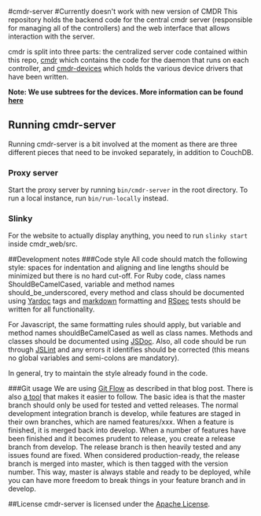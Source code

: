#cmdr-server
#Currently doesn't work with new version of CMDR
This repository holds the backend code for the central cmdr server 
(responsible for managing all of the controllers) and the web 
interface that allows interaction with the server.

cmdr is split into three parts: the centralized server code contained within this repo, 
[cmdr](https://github.com/wesleyan/cmdr) which contains the 
code for the daemon that runs on each controller, and 
[cmdr-devices](https://github.com/wesleyan/cmdr-devices) which holds 
the various device drivers that have been written.

**Note: We use subtrees for the devices. More information can be found
[here](http://blogs.atlassian.com/2013/05/alternatives-to-git-submodule-git-subtree)**

## Running cmdr-server
Running cmdr-server is a bit involved at the moment as there are
three different pieces that need to be invoked separately, in addition
to CouchDB.

### Proxy server
Start the proxy server by running `bin/cmdr-server` in the root
directory. To run a local instance, run `bin/run-locally` instead.

### Slinky
For the website to actually display anything, you need to 
run `slinky start` inside cmdr_web/src.

##Development notes
###Code style
All code should match the following style: spaces for indentation and 
aligning and line lengths should be minimized but there is no hard cut-off. 
For Ruby code, class names ShouldBeCamelCased, variable and method names 
should\_be\_underscored, every method and class should be documented 
using [Yardoc](http://yardoc.com) tags and 
[markdown](http://daringfireball.net/projects/markdown) formatting 
and [RSpec](http://rspec.info) tests should be written for all functionality.

For Javascript, the same formatting rules should apply, but variable 
and method names shouldBeCamelCased as well as class names. Methods 
and classes should be documented using 
[JSDoc](http://usejsdoc.org). Also, all code 
should be run through [JSLint](http://www.jslint.com) and any errors 
it identifies should be corrected (this means no global variables 
and semi-colons are mandatory).

In general, try to maintain the style already found in the code.

###Git usage
We are using [Git Flow](http://nvie.com/git-model) as described in that blog post. 
There is also [a tool](http://github.com/nvie/gitflow) that makes it easier 
to follow. The basic idea is that the master branch should only be used 
for tested and vetted releases. The normal development integration branch 
is develop, while features are staged in their own branches, which are named 
features/xxx. When a feature is finished, it is merged back into develop. 
When a number of features have been finished and it becomes prudent to release, 
you create a release branch from develop. The release branch is then heavily 
tested and any issues found are fixed. When considered production-ready, 
the release branch is merged into master, which is then tagged with the 
version number. This way, master is always stable and ready to be deployed, 
while you can have more freedom to break things in your feature branch and in develop.

##License
cmdr-server is licensed under the [Apache License](https://raw.github.com/wesleyan/cmdr-server/master/LICENSE).

